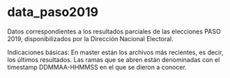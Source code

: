 # data_paso2019
Datos correspondientes a los resultados parciales de las elecciones PASO 2019, disponibilizados por la Dirección Nacional Electoral.

Indicaciones básicas:
En master están los archivos más recientes, es decir, los últimos resultados.
Las ramas que se abren están denominadas con el timestamp DDMMAA-HHMMSS en el que se dieron a conocer.
